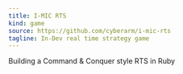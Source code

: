 ```yaml
---
title: I-MIC RTS
kind: game
source: https://github.com/cyberarm/i-mic-rts
tagline: In-Dev real time strategy game
---
```

Building a Command & Conquer style RTS in Ruby